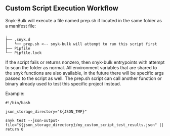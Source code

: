 ## Custom Script Execution Workflow

Snyk-Bulk will execute a file named prep.sh if located in the same folder as a manifest file:

```
.
├── .snyk.d
│   └── prep.sh <-- snyk-bulk will attempt to run this script first
├── Pipfile
└── Pipfile.lock
```

If the script fails or returns nonzero, then snyk-bulk entrypoints with attempt to scan the folder as normal. All environment variables that are shared to the snyk functions are also available, in the future there will be specific args passed to the script as well. The prep.sh script can call another function or binary already used to test this specific project instead.

Example:
```
#!/bin/bash

json_storage_directory="${JSON_TMP}"

snyk test --json-output-file="${json_storage_directory}/my_custom_script_test_results.json" || return 0

```
